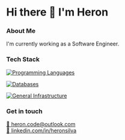 #  Hi there 👋 I'm Heron


### About Me

I'm currently working as a Software Engineer.


### Tech Stack

[![Programming Languages](https://skillicons.dev/icons?i=nodejs,typescript,javascript,cs,lua&theme=light)](https://skillicons.dev)

[![Databases](https://skillicons.dev/icons?i=postgresql,mysql,mongodb,redis,nats,s3&theme=light)](https://skillicons.dev)

[![General Infrastructure](https://skillicons.dev/icons?i=aws,gcp,docker,linux&theme=light)](https://skillicons.dev)

<!--
<div>
  <img align="center"
       alt="Node.JS"
       title="Node.JS"
       height="40"
       width="40"
       src="https://raw.githubusercontent.com/devicons/devicon/master/icons/nodejs/nodejs-original.svg" />
  &nbsp;
  <img align="center"
       alt="TypeScript"
       title="TypeScript"
       height="40"
       width="40"
       src="https://raw.githubusercontent.com/devicons/devicon/master/icons/typescript/typescript-original.svg" />
  &nbsp;
  <img align="center"
       alt="JavaScript"
       title="JavaScript"
       height="40"
       width="40"
       src="https://raw.githubusercontent.com/devicons/devicon/master/icons/javascript/javascript-original.svg" />
  &nbsp;
  <img align="center"
       alt=".NET C#"
       title=".NET C#"
       height="40"
       width="40"
       src="https://raw.githubusercontent.com/devicons/devicon/master/icons/csharp/csharp-original.svg" />
  &nbsp;
  <img align="center"
       alt="Lua"
       title="Lua"
       height="40"
       width="40"
       src="https://raw.githubusercontent.com/devicons/devicon/master/icons/lua/lua-original.svg" />
  <br /><br />
  <img align="center"
       alt="Postgres"
       title="Postgres"
       height="40"
       width="40"
       src="https://raw.githubusercontent.com/devicons/devicon/master/icons/postgresql/postgresql-original.svg" />
  &nbsp;
  <img align="center"
       alt="MySQL"
       title="MySQL"
       height="40"
       width="40"
       src="https://raw.githubusercontent.com/devicons/devicon/master/icons/mysql/mysql-original.svg" />
  &nbsp;
  <img align="center"
       alt="MongoDB"
       title="MongoDB"
       height="40"
       width="40"
       src="https://raw.githubusercontent.com/devicons/devicon/master/icons/mongodb/mongodb-original.svg" />
  <br /><br />
  <img align="center"
       alt="Amazon Web Services (AWS)"
       title="Amazon Web Services (AWS)"
       height="40"
       width="40"
       src="https://raw.githubusercontent.com/devicons/devicon/master/icons/amazonwebservices/amazonwebservices-original-wordmark.svg" />
  &nbsp;
  <img align="center"
       alt="Google Cloud (GCP)"
       title="Google Cloud (GCP)"
       height="40"
       width="40"
       src="https://raw.githubusercontent.com/devicons/devicon/master/icons/googlecloud/googlecloud-original.svg" />
  &nbsp;
  <img align="center"
       alt="Linux"
       title="Linux"
       height="40"
       width="40"
       src="https://raw.githubusercontent.com/devicons/devicon/master/icons/linux/linux-original.svg" />
</div>
-->


### Get in touch

<div>
  <a href="mailto:heron.code@outlook.com"
     alt="E-mail"
     target="_blank">
    📩 heron.code@outlook.com
  </a>
  <br>
  <a href="https://www.linkedin.com/in/heronsilva"
     alt="LinkedIn"
     target="_blank">
    💼 linkedin.com/in/heronsilva
  </a>
</div>
